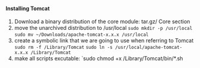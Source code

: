 #### Installing Tomcat
1. Download a binary distribution of the core module: tar.gz/ Core section
2. move the unarchived distribution to /usr/local 
`sudo mkdir -p /usr/local`
`sudo mv ~/Downloads/apache-tomcat-x.x.x /usr/local`
3. create a symbolic link that we are going to use when referring to Tomcat
`sudo rm -f /Library/Tomcat`
`sudo ln -s /usr/local/apache-tomcat-x.x.x /Library/Tomcat`
4. make all scripts excutable:
`sudo chmod +x /Library/Tomcat/bin/*.sh


